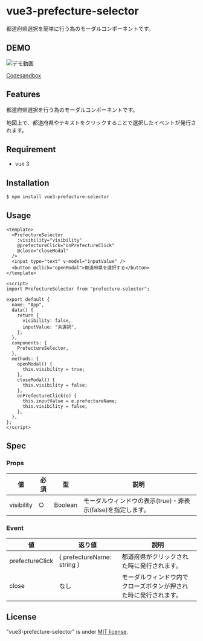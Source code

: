 # vue3-prefecture-selector

都道府県選択を簡単に行う為のモーダルコンポーネントです。

## DEMO

![デモ動画](https://user-images.githubusercontent.com/61904065/146673596-efc7c5c9-eca3-4b5f-8ebf-ee77f1c43e5c.gif)

[Codesandbox](https://codesandbox.io/s/vue3-prefecture-selector-demo-6od13)

## Features

都道府県選択を行う為のモーダルコンポーネントです。

地図上で、都道府県やテキストをクリックすることで選択したイベントが発行されます。

## Requirement

- vue 3

## Installation

```bash
$ npm install vue3-prefecture-selector
```

## Usage

```vue
<template>
  <PrefectureSelector
    :visibility="visibility"
    @prefectureClick="onPrefectureClick"
    @close="closeModal"
  />
  <input type="text" v-model="inputValue" />
  <button @click="openModal">都道府県を選択する</button>
</template>

<script>
import PrefectureSelector from "prefecture-selector";

export default {
  name: "App",
  data() {
    return {
      visibility: false,
      inputValue: "未選択",
    };
  },
  components: {
    PrefectureSelector,
  },
  methods: {
    openModal() {
      this.visibility = true;
    },
    closeModal() {
      this.visibility = false;
    },
    onPrefectureClick(e) {
      this.inputValue = e.prefectureName;
      this.visibility = false;
    },
  },
};
</script>
```

## Spec

### Props

| 値         | 必須 | 型      | 説明                                                        |
| ---------- | ---- | ------- | ----------------------------------------------------------- |
| visibility | ○    | Boolean | モーダルウィンドウの表示(true)・非表示(false)を指定します。 |

### Event

| 値              | 返り値                     | 説明                                                             |
| --------------- | -------------------------- | ---------------------------------------------------------------- |
| prefectureClick | { prefectureName: string } | 都道府県がクリックされた時に発行されます。                       |
| close           | なし                       | モーダルウィンドウ内でクローズボタンが押された時に発行されます。 |

## License

"vue3-prefecture-selector" is under [MIT license](https://en.wikipedia.org/wiki/MIT_License).
